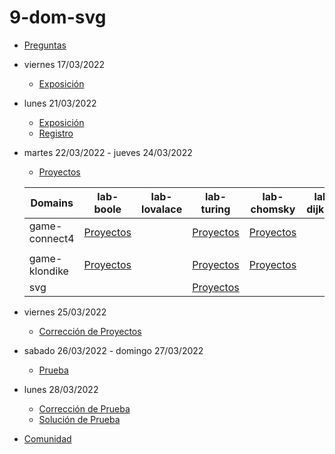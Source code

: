 # 9-dom-svg

- [Preguntas](https://escuela.it/masters/master-programacion-diseno-software/estudiantes/dom-svg)
- viernes 17/03/2022
  - [Exposición](https://escuela.it/masters/master-programacion-diseno-software/estudiantes/dom-svg)
- lunes 21/03/2022
  - [Exposición](https://escuela.it/masters/master-programacion-diseno-software/estudiantes/dom-svg)
  - [Registro](https://forms.gle/6jPwRrYMcC2JxBsMA)
- martes 22/03/2022 - jueves 24/03/2022
  - [Proyectos](https://docs.google.com/spreadsheets/d/1HBqQCXwSQviaunMM9fhBVLnmyV696VhUI3PJK9JA8VE/edit?usp=sharing)
  
  |Domains|lab-boole|lab-lovalace|lab-turing|lab-chomsky|lab-dijkstra|
  |-------|---------|------------|----------|-----------|--------------|
  |game-connect4 |[Proyectos](https://github.com/USantaTecla-ed-mpds/lab-boole/tree/master/tech-dom-svg/game-connect4) |            | [Proyectos](https://github.com/USantaTecla-ed-mpds/lab-turing/tree/master/tech-dom-svg/game-connect4) | [Proyectos](https://github.com/USantaTecla-ed-mpds/lab-chomsky/tree/master/tech-dom-svg/game-connect4)  |              |
  |       |         |            |          |           |              |
  |game-klondike |[Proyectos]() |            |[Proyectos](https://github.com/USantaTecla-ed-mpds/lab-turing/blob/master/tech-dom-svg/game-klondike/Modelo%20de%20Dominio%20de%20Klondike.svg) | [Proyectos](https://github.com/USantaTecla-ed-mpds/lab-chomsky/tree/master/tech-dom-svg/game-klondike) |              |
  |  svg  |         |            | [Proyectos](https://github.com/USantaTecla-ed-mpds/lab-turing/blob/master/tech-dom-svg/svg/Estrella%20del%20Softwar-SVG.txt)|           |              |
- viernes 25/03/2022
  - [Corrección de Proyectos](https://escuela.it/master-programacion-diseno-software)
- sabado 26/03/2022 - domingo 27/03/2022
  - [Prueba](https://forms.gle/wVMQ22bSLRNoAQ2Y8)
- lunes 28/03/2022
  - [Corrección de Prueba](https://escuela.it/master-programacion-diseno-software)
  - [Solución de Prueba](https://docs.google.com/spreadsheets/d/1Uwtqa5VdD5wK2X7eLgkS6_th16aPnsW8pa5Ft2TyLPo/edit#gid=0)
- [Comunidad](https://app.slack.com/client/T02S3KYD464/C02U2GQUQJC)